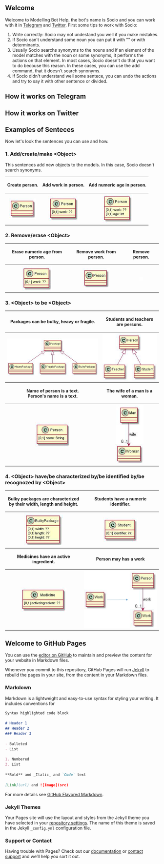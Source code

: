 ## Welcome

Welcome to Modelling Bot Help, the bot's name is Socio and you can work with it in [Telegram](https://t.me/ModellingBot) and [Twitter](https://twitter.com/ModellingBot). First some tips to work with Socio:

1. Write correctly: Socio may not undestand you well if you make mistakes.
2. If Socio can't understand some noun you can put it with "" or with determinants.
3. Usually Socio searchs synonyms to the nouns and if an element of the model matches with the noun or some synonyms, it performs the actions on that element. In most cases, Socio doesn't do that you want to do becouse this reason. In these cases, you can use the add command, that it doesn't search synonyms.
4. If Socio didn't understand well some sentece, you can undo the actions and try to say it with other sentence or divided.

## How it works on Telegram

## How it works on Twitter

## Examples of Senteces

Now let's look the sentences you can use and how.

### 1. Add/create/make \<Object>

This sentences add new objects to the models. In this case, Socio doesn't search synonyms.

<table style="width:100%;text-align:center">
<tr>
<th><p style="text-align:center">Create person.</p></th>
<th><p style="text-align:center">Add work in person.</p></th>
<th><p style="text-align:center">Add numeric age in person.</p></th>
</tr>
<tr>
<th><div style="text-align:center"><img src ="img/photo_2017-05-30_12-56-40.jpg" /></div></th>
<th><div style="text-align:center"><img src ="img/photo_2017-05-30_12-57-08.jpg" /></div></th>
<th><div style="text-align:center"><img src ="img/photo_2017-05-30_12-57-28.jpg" /></div></th>
</tr>
</table>

### 2. Remove/erase \<Object>

<table style="width:100%;text-align:center">
<tr>
<th><p style="text-align:center"> Erase numeric age from person.</p></th>
<th><p style="text-align:center"> Remove work from person.</p></th>
<th><p style="text-align:center"> Remove person.</p></th>
</tr>
<tr>
<th><div style="text-align:center"><img src ="img/photo_2017-05-30_12-57-08.jpg" /></div></th>
<th><div style="text-align:center"><img src ="img/photo_2017-05-30_12-56-40.jpg" /></div></th>
<th><div style="text-align:center"><img src ="img/photo_2017-05-29_11-56-22.jpg" /></div></th>
</tr>
</table>

### 3. \<Object>  to be \<Object>

<table style="width:100%;text-align:center">
<tr>
<th><p style="text-align:center"> Packages can be bulky, heavy or fragile.</p></th>
<th><p style="text-align:center"> Students and teachers are persons.</p></th>
</tr>
<tr>
<th><div style="text-align:center"><img src ="img/photo_2017-05-30_13-37-43.jpg" /></div></th>
<th><div style="text-align:center"><img src ="img/photo_2017-05-30_13-39-04.jpg" /></div></th>
</tr>
<tr>
<th><p style="text-align:center"> Name of person is a text.<br>Person's name is a text.</p></th>
<th><p style="text-align:center"> The wife of a man is a woman.</p></th>
</tr>
<tr>
<th><div style="text-align:center"><img src ="img/photo_2017-05-30_13-39-23.jpg" /></div></th>
<th><div style="text-align:center"><img src ="img/photo_2017-05-30_13-40-04.jpg" /></div></th>
</tr>
</table>

### 4. \<Object> have/be characterized by/be identified by/be recognozed by \<Object>
 
<table style="width:100%;text-align:center">
<tr>
<th><p style="text-align:center"> Bulky packages are characterized by their width, length and height.</p></th>
<th><p style="text-align:center"> Students have a numeric identifier.</p></th>
</tr>
<tr>
<th><div style="text-align:center"><img src ="img/photo_2017-05-30_13-54-43.jpg" /></div></th>
<th><div style="text-align:center"><img src ="img/photo_2017-05-30_13-55-07.jpg" /></div></th>
</tr>
<tr>
<th><p style="text-align:center"> Medicines have an active ingredient.</p></th>
<th><p style="text-align:center"> Person may has a work</p></th>
</tr>
<tr>
<th><div style="text-align:center"><img src ="img/photo_2017-05-30_13-55-30.jpg" /></div></th>
<th><div style="text-align:center"><img src ="img/photo_2017-05-30_13-56-28.jpg" /></div></th>
</tr>
</table>
 
## Welcome to GitHub Pages

You can use the [editor on GitHub](https://github.com/SaraPerezSoler/ModellingBot/edit/gh-pages/index.md) to maintain and preview the content for your website in Markdown files.

Whenever you commit to this repository, GitHub Pages will run [Jekyll](https://jekyllrb.com/) to rebuild the pages in your site, from the content in your Markdown files.

### Markdown

Markdown is a lightweight and easy-to-use syntax for styling your writing. It includes conventions for

```markdown
Syntax highlighted code block

# Header 1
## Header 2
### Header 3

- Bulleted
- List

1. Numbered
2. List

**Bold** and _Italic_ and `Code` text

[Link](url) and ![Image](src)
```

For more details see [GitHub Flavored Markdown](https://guides.github.com/features/mastering-markdown/).

### Jekyll Themes

Your Pages site will use the layout and styles from the Jekyll theme you have selected in your [repository settings](https://github.com/SaraPerezSoler/ModellingBotHelp/settings). The name of this theme is saved in the Jekyll `_config.yml` configuration file.

### Support or Contact

Having trouble with Pages? Check out our [documentation](https://help.github.com/categories/github-pages-basics/) or [contact support](https://github.com/contact) and we’ll help you sort it out.

